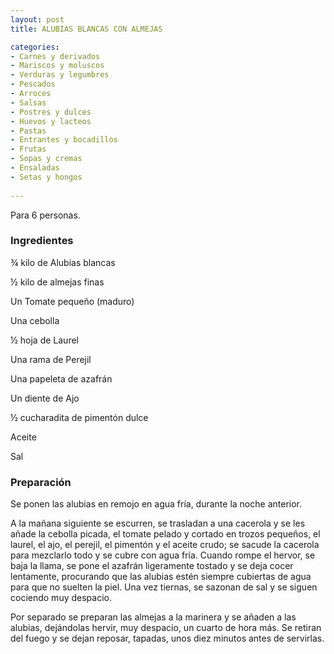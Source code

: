 ```yaml
---
layout: post
title: ALUBIAS BLANCAS CON ALMEJAS

categories:
- Carnes y derivados
- Mariscos y moluscos
- Verduras y legumbres
- Pescados
- Arroces
- Salsas
- Postres y dulces
- Huevos y lacteos
- Pastas
- Entrantes y bocadillos
- Frutas
- Sopas y cremas
- Ensaladas
- Setas y hongos
 
---
```

Para 6 personas.

<h3>Ingredientes</h3>
&frac34; kilo de Alubias blancas

&frac12; kilo de almejas finas

Un Tomate pequeño (maduro)

Una cebolla

&frac12; hoja de Laurel

Una rama de Perejil

Una papeleta de azafrán

Un diente de Ajo

&frac12; cucharadita de pimentón dulce

Aceite

Sal

<h3>Preparación</h3>
Se ponen las alubias en remojo en agua fría, durante la noche anterior.

A la mañana siguiente se escurren, se trasladan a una cacerola y se les añade la cebolla picada, el tomate pelado y cortado en trozos pequeños, el laurel, el ajo, el perejil, el pimentón y el aceite crudo; se sacude la cacerola para mezclarlo todo y se cubre con agua fría. Cuando rompe el hervor, se baja la llama, se pone el azafrán ligeramente tostado y se deja cocer lentamente, procurando que las alubias estén siempre cubiertas de agua para que no suelten la piel. Una vez tiernas, se sazonan de sal y se siguen cociendo muy despacio.

Por separado se preparan las almejas a la marinera y se añaden a las alubias, dejándolas hervir, muy despacio, un cuarto de hora más. Se retiran del fuego y se dejan reposar, tapadas, unos diez minutos antes de servirlas.

